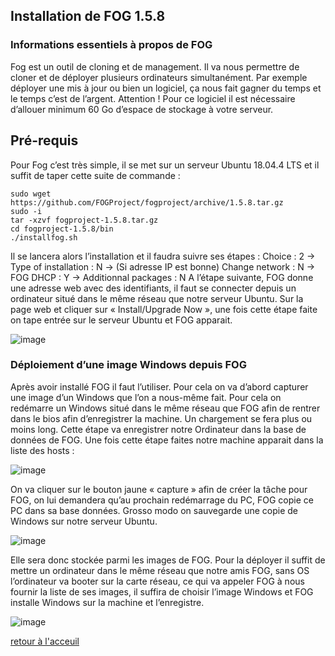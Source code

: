 ## Installation de FOG 1.5.8

### Informations essentiels à propos de FOG

Fog est un outil de cloning et de management. Il va nous permettre de cloner et de déployer plusieurs ordinateurs simultanément. Par exemple déployer une mis à jour ou bien un logiciel, ça nous fait gagner du temps et le temps c’est de l’argent. Attention ! Pour ce logiciel il est nécessaire d’allouer minimum 60 Go d’espace de stockage à votre serveur.

## Pré-requis

Pour Fog c’est très simple, il se met sur un serveur Ubuntu 18.04.4 LTS et il suffit de taper cette suite de commande :

    sudo wget https://github.com/FOGProject/fogproject/archive/1.5.8.tar.gz
    sudo -i
    tar -xzvf fogproject-1.5.8.tar.gz
    cd fogproject-1.5.8/bin
    ./installfog.sh

Il se lancera alors l’installation et il faudra suivre ses étapes :
Choice : 2 -> Type of installation : N -> (Si adresse IP est bonne) Change network : N  -> FOG DHCP : Y   -> Additionnal packages : N
A l’étape suivante, FOG donne une adresse web avec des identifiants, il faut se connecter depuis un ordinateur situé dans le même réseau que notre serveur Ubuntu. Sur la page web et cliquer sur « Install/Upgrade Now », une fois cette étape faite on tape entrée sur le serveur Ubuntu et FOG apparait.

![image](https://user-images.githubusercontent.com/59647512/112829150-fd0b5200-9090-11eb-8752-40f75c7586ad.png)

### Déploiement d’une image Windows depuis FOG

Après avoir installé FOG il faut l’utiliser. Pour cela on va d’abord capturer une image d’un Windows que l’on a nous-même fait. Pour cela on redémarre un Windows situé dans le même réseau que FOG afin de rentrer dans le bios afin d’enregistrer la machine. Un chargement se fera plus ou moins long. Cette étape va enregistrer notre Ordinateur dans la base de données de FOG. Une fois cette étape faites notre machine apparait dans la liste des hosts :

![image](https://user-images.githubusercontent.com/59647512/112829186-08f71400-9091-11eb-96c6-bb4d493539a2.png)

On va cliquer sur le bouton jaune « capture » afin de créer la tâche pour FOG, on lui demandera qu’au prochain redémarrage du PC, FOG copie ce PC dans sa base données. Grosso modo on sauvegarde une copie de Windows sur notre serveur Ubuntu. 

![image](https://user-images.githubusercontent.com/59647512/112829284-2deb8700-9091-11eb-997f-f3911289a00c.png)

Elle sera donc stockée parmi les images de FOG. Pour la déployer il suffit de mettre un ordinateur dans le même réseau que notre amis FOG, sans OS l’ordinateur va booter sur la carte réseau, ce qui va appeler FOG à nous fournir la liste de ses images, il suffira de choisir l’image Windows et FOG installe Windows sur la machine et l’enregistre.

![image](https://user-images.githubusercontent.com/59647512/112829307-36dc5880-9091-11eb-988e-c15a3f3756c6.png)



[retour à l'acceuil](/README.md)



